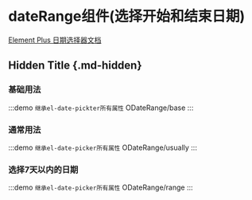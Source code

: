 # dateRange组件(选择开始和结束日期)

[Element Plus 日期选择器文档](https://element-plus.org/zh-CN/component/el-date-picker.html)

## Hidden Title {.md-hidden}

### 基础用法

:::demo `继承el-date-pickter所有属性`
ODateRange/base
:::

### 通常用法

:::demo `继承el-date-picker所有属性`
ODateRange/usually
:::

### 选择7天以内的日期

:::demo `继承el-date-picker所有属性`
ODateRange/range
:::
